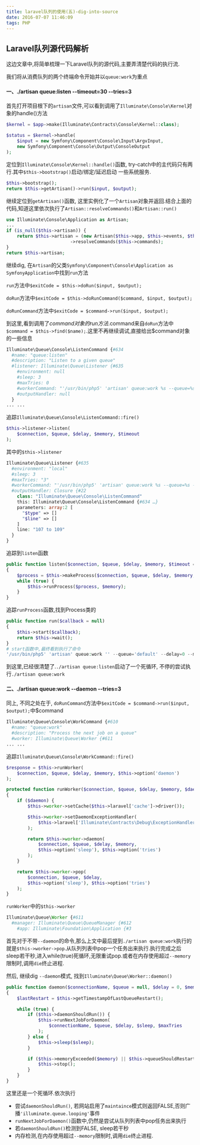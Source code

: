 ```yaml
---
title: laravel队列的使用(五)-dig-into-source
date: 2016-07-07 11:46:09
tags: PHP
---
```

## Laravel队列源代码解析
这边文章中,将简单梳理一下Laravel队列的源代码,主要弄清楚代码的执行流.

我们将从消费队列的两个终端命令开始并以`queue:work`为重点

#### 一、./artisan queue:listen --timeout=30 --tries=3
首先打开项目根下的`artisan`文件,可以看到调用了`Illuminate\Console\Kernel`对象的handle()方法
```php
$kernel = $app->make(Illuminate\Contracts\Console\Kernel::class);

$status = $kernel->handle(
    $input = new Symfony\Component\Console\Input\ArgvInput,
    new Symfony\Component\Console\Output\ConsoleOutput
);

```

定位到`Illuminate\Console\Kernel::handle()`函数, try-catch中的主代码只有两行.其中`$this->bootstrap()`启动/绑定/延迟启动 一些系统服务.
```php
$this->bootstrap();
return $this->getArtisan()->run($input, $output);
```

继续定位到`getArtisan()`函数, 这里实例化了一个`Artisan`对象并返回.结合上面的代码,知道这里依次执行了`Artisan::resolveCommands()`和`Artisan::run()`
```php
use Illuminate\Console\Application as Artisan;
...
if (is_null($this->artisan)) {
    return $this->artisan = (new Artisan($this->app, $this->events, $this->app->version()))
                        ->resolveCommands($this->commands);
}
return $this->artisan;
```

继续dig, 在`Artisan`的父类`Symfony\Component\Console\Application as SymfonyApplication`中找到`run`方法

`run`方法中`$exitCode = $this->doRun($input, $output);`

`doRun`方法中`$exitCode = $this->doRunCommand($command, $input, $output);`

`doRunCommand`方法中`$exitCode = $command->run($input, $output);`

到这里,看到调用了$command对象的run方法.$command来自`doRun`方法中`$command = $this->find($name);`.这里不再继续调试,直接给出$command对象的一些信息
```php
Illuminate\Queue\Console\ListenCommand {#634
  #name: "queue:listen"
  #description: "Listen to a given queue"
  #listener: Illuminate\Queue\Listener {#635
    #environment: null
    #sleep: 3
    #maxTries: 0
    #workerCommand: "'/usr/bin/php5' 'artisan' queue:work %s --queue=%s --delay=%s --memory=%s --sleep=%s --tries=%s"
    #outputHandler: null
  }
... ...
```

追踪`Illuminate\Queue\Console\ListenCommand::fire()`
```php
$this->listener->listen(
    $connection, $queue, $delay, $memory, $timeout
);
```

其中的`$this->listener`
```php
Illuminate\Queue\Listener {#635
  #environment: "local"
  #sleep: 3
  #maxTries: "3"
  #workerCommand: "'/usr/bin/php5' 'artisan' queue:work %s --queue=%s --delay=%s --memory=%s --sleep=%s --tries=%s"
  #outputHandler: Closure {#22
    class: "Illuminate\Queue\Console\ListenCommand"
    this: Illuminate\Queue\Console\ListenCommand {#634 …}
    parameters: array:2 [
      "$type" => []
      "$line" => []
    ]
    line: "107 to 109"
  }
}
```

追踪到`listen`函数
```php
public function listen($connection, $queue, $delay, $memory, $timeout = 60)
{
    $process = $this->makeProcess($connection, $queue, $delay, $memory, $timeout);
    while (true) {
        $this->runProcess($process, $memory);
    }
}
```

追踪`runProcess`函数,找到Process类的
```php
public function run($callback = null)
{
    $this->start($callback);
    return $this->wait();
}
# start函数中,最终看到执行了命令
'/usr/bin/php5' 'artisan' queue:work '' --queue='default' --delay=0 --memory=128 --sleep=3 --tries=3 --env='local'
```

到这里,已经很清楚了.`./artisan queue:listen`启动了一个死循环, 不停的尝试执行`./artisan queue:work`

#### 二、./artisan queue:work --daemon --tries=3
同上, 不同之处在于, `doRunCommand`方法中`$exitCode = $command->run($input, $output);`中$command
```php
Illuminate\Queue\Console\WorkCommand {#610
  #name: "queue:work"
  #description: "Process the next job on a queue"
  #worker: Illuminate\Queue\Worker {#611
... ...
```

追踪`Illuminate\Queue\Console\WorkCommand::fire()`
```php
$response = $this->runWorker(
    $connection, $queue, $delay, $memory, $this->option('daemon')
);
```

```php
protected function runWorker($connection, $queue, $delay, $memory, $daemon = false)
{
    if ($daemon) {
        $this->worker->setCache($this->laravel['cache']->driver());

        $this->worker->setDaemonExceptionHandler(
            $this->laravel['Illuminate\Contracts\Debug\ExceptionHandler']
        );

        return $this->worker->daemon(
            $connection, $queue, $delay, $memory,
            $this->option('sleep'), $this->option('tries')
        );
    }

    return $this->worker->pop(
        $connection, $queue, $delay,
        $this->option('sleep'), $this->option('tries')
    );
}
```

`runWorker`中的`$this->worker`
```php
Illuminate\Queue\Worker {#611
  #manager: Illuminate\Queue\QueueManager {#612
    #app: Illuminate\Foundation\Application {#3
```

首先对于不带`--daemon`的命令,那么上文中最后提到`./artisan queue:work`执行的就是`$this->worker->pop`.从队列列表中pop一个任务出来执行.执行完成之后sleep若干秒,进入while(true)死循环,无限重试pop.或者在内存使用超过`--memory`限制时,调用`die`终止进程.

然后, 继续dig `--daemon`模式, 找到`Illuminate\Queue\Worker::daemon()`
```php
public function daemon($connectionName, $queue = null, $delay = 0, $memory = 128, $sleep = 3, $maxTries = 0)
{
    $lastRestart = $this->getTimestampOfLastQueueRestart();

    while (true) {
        if ($this->daemonShouldRun()) {
            $this->runNextJobForDaemon(
                $connectionName, $queue, $delay, $sleep, $maxTries
            );
        } else {
            $this->sleep($sleep);
        }

        if ($this->memoryExceeded($memory) || $this->queueShouldRestart($lastRestart)) {
            $this->stop();
        }
    }
}
```

这里还是一个死循环.依次执行
* 尝试`daemonShouldRun()`, 若网站启用了`maintaince`模式则返回FALSE,否则广播`'illuminate.queue.looping'`事件
* `runNextJobForDaemon()`函数中,仍然是尝试从队列列表中pop任务出来执行
* 若`daemonShouldRun()`检测到FALSE, sleep若干秒
* 内存检测,在内存使用超过`--memory`限制时,调用`die`终止进程.